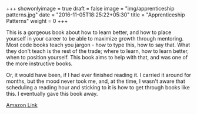 +++
showonlyimage = true
draft = false
image = "img/apprenticeship patterns.jpg"
date = "2016-11-05T18:25:22+05:30"
title = "Apprenticeship Patterns"
weight = 0
+++

This is a gorgeous book about how to learn better, and how to place yourself in your career to be able to maximize growth through mentoring. Most code books teach you jargon - how to type this, how to say that. What they don't teach is the rest of the trade; where to learn, how to learn better, when to position yourself. This book aims to help with that, and was one of the more instructive books.

Or, it would have been, if I had ever finished reading it. I carried it around for months, but the mood never took me, and, at the time, I wasn't aware that scheduling a reading hour and sticking to it is how to get through books like this. I eventually gave this book away.

[Amazon Link](https://www.amazon.com/Apprenticeship-Patterns-Guidance-Aspiring-Craftsman-ebook/dp/B002RMSZ7E)
